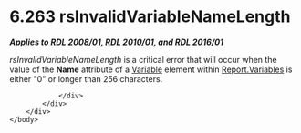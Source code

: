 <html dir="LTR" xmlns:mshelp="http://msdn.microsoft.com/mshelp" xmlns:ddue="http://ddue.schemas.microsoft.com/authoring/2003/5" xmlns:xlink="http://www.w3.org/1999/xlink" xmlns:tool="http://www.microsoft.com/tooltip">
    <head>
        <meta http-equiv="Content-Type" content="text/html; CHARSET=utf-8"></meta>
        <meta name="save" content="history"></meta>
        <title>6.263 rsInvalidVariableNameLength</title>
        <xml>
            <mshelp:toctitle title="6.263 rsInvalidVariableNameLength"></mshelp:toctitle>
            <mshelp:rltitle title="[MS-RDL]: rsInvalidVariableNameLength"></mshelp:rltitle>
            <mshelp:keyword index="A" term="8c28f00e-2f4b-4ff5-937c-9b04ea828875"></mshelp:keyword>
            <mshelp:attr name="DCSext.ContentType" value="open specification"></mshelp:attr>
            <mshelp:attr name="AssetID" value="8c28f00e-2f4b-4ff5-937c-9b04ea828875"></mshelp:attr>
            <mshelp:attr name="TopicType" value="kbRef"></mshelp:attr>
            <mshelp:attr name="DCSext.Title" value="[MS-RDL]: rsInvalidVariableNameLength" />
        </xml>
    </head>
    <body>
        <div id="header">
            <h1 class="heading">6.263 rsInvalidVariableNameLength</h1>
        </div>
        <div id="mainSection">
            <div id="mainBody">
                <div id="allHistory" class="saveHistory"></div>
                <div id="sectionSection0" class="section" name="collapseableSection">
                    

<p><b><i>Applies to </i></b><a href="1e855f94-4617-47e4-b89e-0856c6cb420f.html"><b><i>RDL 2008/01</i></b></a><b><i>,
</i></b><a href="3428e690-a348-4ec7-8a6a-8efb42d2cdee.html"><b><i>RDL 2010/01</i></b></a><b><i>,
and </i></b><a href="52ce3983-2bfc-4e72-9359-42aaf5fe4509.html"><b><i>RDL 2016/01</i></b></a></p>

<p><i>rsInvalidVariableNameLength</i> is a critical error that
will occur when the value of the <b>Name</b> attribute of a <a href="fc2c2c96-ec36-47c2-b156-a6d8c0cbabd8.html">Variable</a> element within <a href="95ecdd74-a49c-402a-b34c-575008581c77.html">Report.Variables</a> is either
&quot;0&quot; or longer than 256 characters.</p>


                </div>
            </div>
        </div>
    </body>
</html>